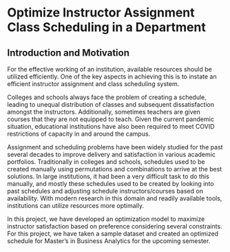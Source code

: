 # Optimize Instructor Assignment Class Scheduling in a Department

## Introduction and Motivation

For the effective working of an institution, available resources should be utilized efficiently. One of the key aspects in achieving this is to instate an efficient instructor assignment and class scheduling system.

Colleges and schools always face the problem of creating a schedule, leading to unequal distribution of classes and subsequent dissatisfaction amongst the instructors. Additionally, sometimes teachers are given courses that they are not equipped to teach. Given the current pandemic situation, educational institutions have also been required to meet COVID restrictions of capacity in and around the campus.

Assignment and scheduling problems have been widely studied for the past several decades to improve delivery and satisfaction in various academic portfolios. Traditionally in colleges and schools, schedules used to be created manually using permutations and combinations to arrive at the best solutions. In large institutions, it had been a very difficult task to do this manually, and mostly these schedules used to be created by looking into past schedules and adjusting schedule instructors/courses based on availability. With modern research in this domain and readily available tools, institutions can utilize resources more optimally.

In this project, we have developed an optimization model to maximize instructor satisfaction based on preference considering several constraints. For this project, we have taken a sample dataset and created an optimized schedule for Master’s in Business Analytics for the upcoming semester.

